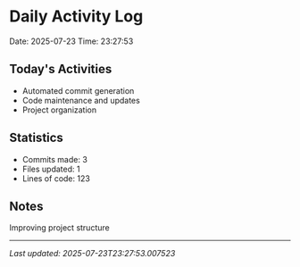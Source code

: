 # Daily Activity Log

Date: 2025-07-23
Time: 23:27:53

## Today's Activities
- Automated commit generation
- Code maintenance and updates
- Project organization

## Statistics
- Commits made: 3
- Files updated: 1
- Lines of code: 123

## Notes
Improving project structure

---
*Last updated: 2025-07-23T23:27:53.007523*
